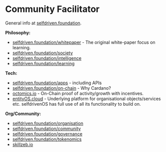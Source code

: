 # Community Facilitator

General info at [selfdriven.foundation](https://selfdriven.foundation/).

**Philosophy:**

* [selfdriven.foundation/whitepaper](https://selfdriven.foundation/whitepaper) - The original white-paper focus on learning.
* [selfdriven.foundation/society](https://selfdriven.foundation/society)
* [selfdriven.foundation/intelligence](https://selfdriven.foundation/intelligence)
* [selfdriven.foundation/learning](https://selfdriven.foundation/learning)

**Tech:**

* [selfdriven.foundation/apps](https://selfdriven.foundation/apps) - including APIs
* [selfdriven.foundation/on-chain](https://selfdriven.foundation/on-chain) - Why Cardano?
* [octomics.io](https://www.octomics.io/) - On-Chain proof of activity/growth with incentives.
* [entityOS.cloud](https://entityos.cloud/) - Underlying platform for organisational objects/services etc.  selfdrivenOS has full use of all its functionality to build on.

**Org/Community:**

* [selfdriven.foundation/organisation](https://selfdriven.foundation/organisation)
* [selfdriven.foundation/community](https://selfdriven.foundation/community)
* [selfdriven.foundation/governance](https://selfdriven.foundation/governance)
* [selfdriven.foundation/tokenomics](https://selfdriven.foundation/tokenomics)
* [skillzeb.io](https://skillzeb.io)
